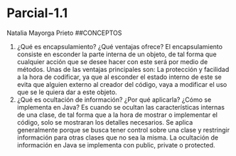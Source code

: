 # Parcial-1.1
Natalia Mayorga Prieto 
##CONCEPTOS
1.	¿Qué es encapsulamiento? ¿Qué ventajas ofrece?
El encapsulamiento consiste en esconder la parte interna de un objeto, de tal forma que cualquier acción que se desee hacer con este será por medio de métodos. Unas de las ventajas principales son: La protección y facilidad a la hora de codificar, ya que al esconder el estado interno de este se evita que alguien externo al creador del código, vaya a modificar el uso que se le quiera dar a este objeto.
2.	¿Qué es ocultación de información? ¿Por qué aplicarla? ¿Cómo se implementa en Java?
Es cuando se ocultan las características internas de una clase, de tal forma que a la hora de mostrar o implementar el código, solo se mostraran los detalles necesarios. Se aplica generalmente porque se busca tener control sobre una clase y restringir información para otras clases que no sea la misma. La ocultación de información en Java se implementa con public, private o protected. 



              
            
              
